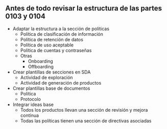 ## Antes de todo revisar la estructura de las partes 0103 y 0104

* Adaptar la estructura a la sección de políticas
  * Política de clasificación de información
  * Política de retención de datos
  * Política de uso aceptable
  * Política de cuentas y contraseñas
  * Otras
    * Onboarding
    * Offboarding
* Crear plantillas de secciones en SDA
  * Actividad de exploración
  * Actividad de generación de productos
* Crear plantillas base de documentos
  * Política
  * Protocolo
* Integrar ideas base
  * Todos los productos llevan una sección de revisión y mejora contínua
  * Todas las políticas tienen una sección de directivas asociadas
